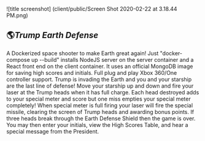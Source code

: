    ![title screenshot] (client/public/Screen Shot 2020-02-22 at 3.18.44 PM.png)
   ## :earth_americas:*Trump Earth Defense*  
   A Dockerized space shooter to make Earth great again! Just "docker-compose up --build" installs NodeJS server on the server container and a React front end on the client container. It uses an official MongoDB image for saving high scores and initials. Full plug and play Xbox 360/One controller support. Trump is invading the Earth and you and your starship are the last line of defense! Move your starship up and down and fire your laser at the Trump heads when it has full charge. Each head destroyed adds to your special meter and score but one miss empties your special meter completely! When special meter is full firing your laser will fire the special missile, clearing the screen of Trump heads and awarding bonus points. If three heads break through the Earth Defense Shield then the game is over. You may then enter your initials, view the High Scores Table, and hear a special message from the President.
